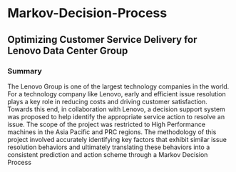 # Markov-Decision-Process

## Optimizing Customer Service Delivery for Lenovo Data Center Group

### Summary
The Lenovo Group is one of the largest technology companies in the world. For a technology company like Lenovo, early and efficient issue resolution plays a key role in reducing costs and driving customer satisfaction. Towards this end, in collaboration with Lenovo, a decision support system was proposed to help identify the appropriate service action to resolve an issue. The scope of the project was restricted to High Performance machines in the Asia Pacific and PRC regions. The methodology of this project involved accurately identifying key factors that exhibit similar issue resolution behaviors and ultimately translating these behaviors into a consistent prediction and action scheme through a Markov Decision Process
